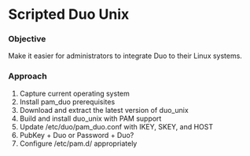 # Scripted Duo Unix

### Objective

Make it easier for administrators to integrate Duo to their Linux systems.

### Approach

1. Capture current operating system
2. Install pam_duo prerequisites
3. Download and extract the latest version of duo_unix
4. Build and install duo_unix with PAM support
5. Update /etc/duo/pam_duo.conf with IKEY, SKEY, and HOST
6. PubKey + Duo or Password + Duo?
7. Configure /etc/pam.d/ appropriately